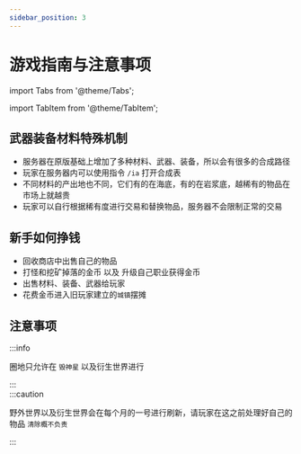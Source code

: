 ```yaml
---
sidebar_position: 3
---
```


# 游戏指南与注意事项

import Tabs from '@theme/Tabs';

import TabItem from '@theme/TabItem';



## 武器装备材料特殊机制
- 服务器在原版基础上增加了多种材料、武器、装备，所以会有很多的合成路径
- 玩家在服务器内可以使用指令 `/ia` 打开合成表
- 不同材料的产出地也不同，它们有的在海底，有的在岩浆底，越稀有的物品在市场上就越贵
- 玩家可以自行根据稀有度进行交易和替换物品，服务器不会限制正常的交易


## 新手如何挣钱

- 回收商店中出售自己的物品
- 打怪和挖矿掉落的金币 以及 升级自己职业获得金币
- 出售材料、装备、武器给玩家
- 花费金币进入旧玩家建立的`城镇`摆摊


## 注意事项
:::info

圈地只允许在 `毁神星` 以及衍生世界进行

:::  
:::caution

野外世界以及衍生世界会在每个月的一号进行刷新，请玩家在这之前处理好自己的物品 `清除概不负责`

:::  